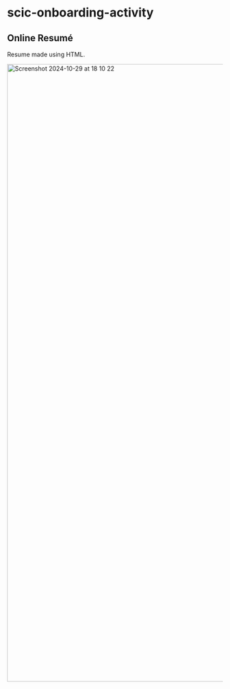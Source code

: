 # scic-onboarding-activity

## Online Resumé
Resume made using HTML.

<img width="1440" alt="Screenshot 2024-10-29 at 18 10 22" src="https://github.com/user-attachments/assets/6b4fc559-2636-4513-a07c-4131a3f65389">